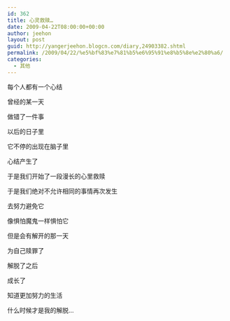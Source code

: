 ```yaml
---
id: 362
title: 心灵救赎…
date: 2009-04-22T08:00:00+00:00
author: jeehon
layout: post
guid: http://yangerjeehon.blogcn.com/diary,24903382.shtml
permalink: /2009/04/22/%e5%bf%83%e7%81%b5%e6%95%91%e8%b5%8e%e2%80%a6/
categories:
  - 其他
---
```

每个人都有一个心结
  
曾经的某一天
  
做错了一件事
  
以后的日子里
  
它不停的出现在脑子里
  
心结产生了
  
于是我们开始了一段漫长的心里救赎
  
于是我们绝对不允许相同的事情再次发生
  
去努力避免它
  
像惧怕魔鬼一样惧怕它
  
但是会有解开的那一天
  
为自己赎罪了
  
解脱了之后
  
成长了
  
知道更加努力的生活
  
什么时候才是我的解脱…
